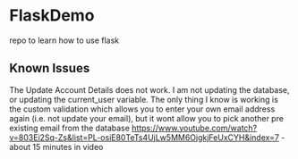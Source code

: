 # FlaskDemo
repo to learn how to use flask



## Known Issues
The Update Account Details does not work. I am not updating the database, or updating the current_user variable. 
The only thing I know is working is the custom validation which allows you to enter your own email address again (i.e. not update your email), but it wont allow you to pick another pre existing email from the database
https://www.youtube.com/watch?v=803Ei2Sq-Zs&list=PL-osiE80TeTs4UjLw5MM6OjgkjFeUxCYH&index=7 - about 15 minutes in video